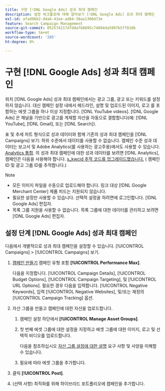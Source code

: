 ```yaml
---
title: 구현 [!DNL Google Ads] 성과 최대 캠페인
description: 설정 워크플로에 대해 알아보기 [!DNL Google Ads] 성과 최대 캠페인
exl-id: afad96b2-d4a6-41ee-ad84-38aa1306d73e
feature: Search Campaign Management
source-git-commit: 052574217d7ddafb8895c74094da5997b5ff83db
workflow-type: tm+mt
source-wordcount: '285'
ht-degree: 0%

---
```


# 구현 [!DNL Google Ads] 성과 최대 캠페인

위치 [!DNL Google Ads] 성과 최대 캠페인에서는 광고 그룹, 광고 또는 키워드를 설정하지 않습니다. 대신 캠페인 설정 내에서 헤드라인, 설명 및 업로드된 이미지, 로고 를 포함하는 에셋 그룹을 하나 이상 지정합니다. [!DNL YouTube videos]. [!DNL Google Ads] 은 채널을 기반으로 광고를 게재할 자산을 자동으로 결합합니다(예: [!DNL YouTube], [!DNL Gmail], 또는 [!DNL Search]).

표 및 추세 차트 형식으로 성과 데이터와 함께 기존의 성과 최대 캠페인을 [!DNL Campaigns] 보기: 하위 수준에서 데이터를 사용할 수 없습니다. 캠페인 수준 성과 데이터는 보고서 및 Adobe Analytics(를 사용하는 광고주용)에서도 사용할 수 있습니다. [Analytics 통합](/help/integrations/analytics/overview.md). 의 성과 최대 캠페인에 대한 성과 데이터를 보려면 [!DNL Analytics], 캠페인은 다음을 사용해야 합니다. [s_kwcid 추적 코드를 업그레이드했습니다.](/help/search-social-commerce/tracking/skwcid-tracking-parameter.md) ( 캠페인 ID 및 광고 그룹 ID를 추적합니다.)

>[!NOTE]
>
>* 모든 이미지 파일을 수동으로 업로드해야 합니다. 링크 대상 [!DNL Google Merchant Center] 제품 피드는 지원되지 않습니다.
>* 필요한 설정만 사용할 수 있습니다. 선택적 설정을 하려면에 로그인합니다. [!DNL Google Ads] 편집자.
>* 목록 그룹 지원을 사용할 수 없습니다. 목록 그룹에 대한 데이터를 관리하고 보려면 [!DNL Google Ads] 편집자.

## 설정 단계 [!DNL Google Ads] 성과 최대 캠페인

다음에서 개별적으로 성과 최대 캠페인을 설정할 수 있습니다. [!UICONTROL Campaigns] > [!UICONTROL Campaigns] 보기.

1. [캠페인 만들기](/help/search-social-commerce/campaign-management/campaigns/campaign-manage.md) 캠페인 유형 포함 **[!UICONTROL Performance Max]**.

   다음을 지정합니다. [!UICONTROL Campaign Details], [!UICONTROL Budget Options], [!UICONTROL Campaign Targeting], 및 [!UICONTROL URL Options]. 필요한 경우 다음을 입력합니다. [!UICONTROL Negative Keywords], 입력 [!UICONTROL Negative Websites], 및/또는 재정의 [!UICONTROL Campaign Tracking] 옵션.

1. 자산 그룹을 만들고 캠페인에 대한 자산을 업로드합니다.

   1. 캠페인 설정 하단에서 **[!UICONTROL Manage Asset Groups]**.

   1. 첫 번째 에셋 그룹에 대한 설정을 지정하고 에셋 그룹에 대한 이미지, 로고 및 선택적 비디오를 업로드합니다.

      다음을 참조하십시오 [자산 그룹 설정에 대한 설명](/help/search-social-commerce/campaign-management/campaigns/campaign-settings-google.md) 요구 사항 및 사양을 이해할 수 있습니다.

   1. 필요에 따라 에셋 그룹을 추가합니다.

1. 클릭 **[!UICONTROL Post]**.

1. (선택 사항) 최적화를 위해 하이브리드 포트폴리오에 캠페인을 추가합니다.
